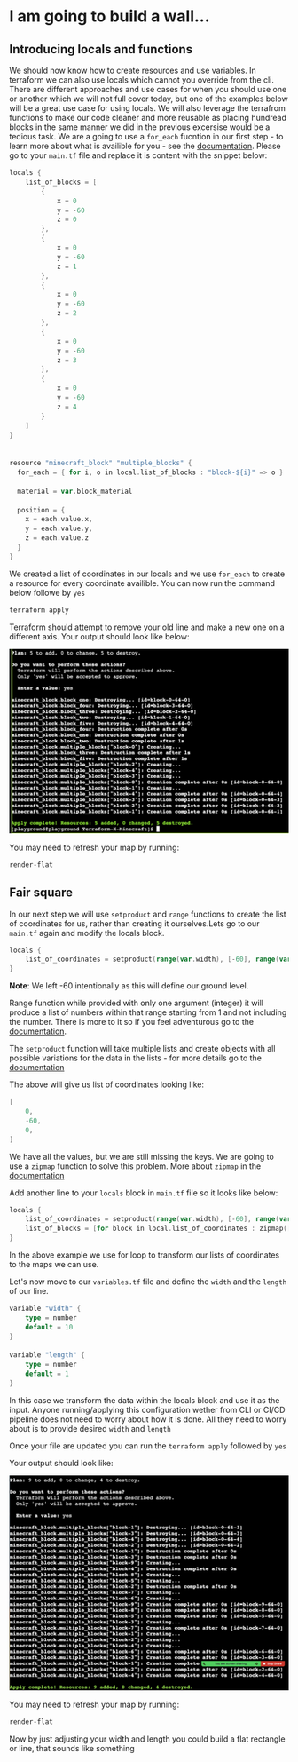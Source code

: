 # I am going to build a wall...

## Introducing locals and functions
We should now know how to create resources and use variables. In terraform we can also use locals which cannot you override from the cli. There are different approaches and use cases for when you should use one or another which we will not full cover today, but one of the examples below will be a great use case for using locals. 
We will also leverage the terrafrom functions to make our code cleaner and more reusable as placing hundread blocks in the same manner we did in the previous excersise would be a tedious task. We are a going to use a `for_each` fucntion in our first step - to learn more about what is availible for you - see the [documentation](https://developer.hashicorp.com/terraform/language/functions). Please go to your `main.tf` file and replace it is content with the snippet below: 

```go
locals {
    list_of_blocks = [
        {
            x = 0
            y = -60
            z = 0
        },
        {
            x = 0
            y = -60
            z = 1
        },
        {
            x = 0
            y = -60
            z = 2
        },
        {
            x = 0
            y = -60
            z = 3
        },
        {
            x = 0
            y = -60
            z = 4
        }
    ]
}


resource "minecraft_block" "multiple_blocks" {
  for_each = { for i, o in local.list_of_blocks : "block-${i}" => o }

  material = var.block_material

  position = {
    x = each.value.x,
    y = each.value.y,
    z = each.value.z
  }
}
```

We created a list of coordinates in our locals and we use `for_each` to create a resource for every coordinate availible. You can now run the command below followe by `yes`

```bash
terraform apply
```
Terraform should attempt to remove your old line and make a new one on a different axis. Your output should look like below:

<p align="center">
  <img src="./images/for-each.png" />
</p>

You may need to refresh your map by running:

```bash
render-flat
```

## Fair square
In our next step we will use `setproduct` and `range` functions to create the list of coordinates for us, rather than creating it ourselves.Lets go to our `main.tf` again and modify the locals block.

```go
locals {
    list_of_coordinates = setproduct(range(var.width), [-60], range(var.length))
}
```
<b>Note</b>: We left -60 intentionally as this will define our ground level. 

Range function while provided with only one argument (integer) it will produce a list of numbers within that range starting from 1 and not including the number. There is more to it so if you feel adventurous go to the [documentation](https://developer.hashicorp.com/terraform/language/functions/range).

The `setproduct` function will take multiple lists and create objects with all possible variations for the data in the lists - for more details go to the [documentation](https://developer.hashicorp.com/terraform/language/functions/setproduct)

The above will give us list of coordinates looking like:

```go
[
    0,
    -60,
    0,
]
```
We have all the values, but we are still missing the keys. We are going to use a `zipmap` function to solve this problem. More about `zipmap` in the [documentation](https://developer.hashicorp.com/terraform/language/functions/zipmap)

Add another line to your `locals` block in `main.tf` file so it looks like below:
```go
locals {
    list_of_coordinates = setproduct(range(var.width), [-60], range(var.length))
    list_of_blocks = [for block in local.list_of_coordinates : zipmap(["x", "y", "z"], block)]
}
```
In the above example we use for loop to transform our lists of coordinates to the maps we can use.


Let's now move to our `variables.tf` file and define the `width` and the `length` of our line.

```go
variable "width" {
    type = number
    default = 10
}

variable "length" {
    type = number
    default = 1
}
```

In this case we transform the data within the locals block and use it as the input. Anyone running/applying this configuration wether from CLI or CI/CD pipeline does not need to worry about how it is done. All they need to worry about is to provide desired `width` and `length`

Once your file are updated you can run the `terraform apply` followed by `yes`

Your output should look like:

<p align="center">
  <img src="./images/functions.png" />
</p>

You may need to refresh your map by running:

```bash
render-flat
```
Now by just adjusting your width and length you could build a flat rectangle or line, that sounds like something 